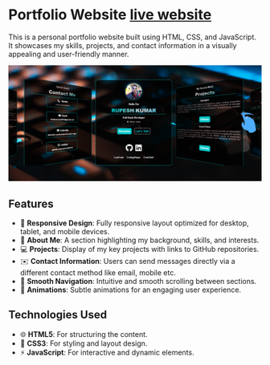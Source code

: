 # Portfolio Website  [live website](https://www.example.com)

This is a personal portfolio website built using HTML, CSS, and JavaScript. It showcases my skills, projects, and contact information in a visually appealing and user-friendly manner.

![Alt Text](assets/portfolio.png)

## Features

- 🎨 **Responsive Design**: Fully responsive layout optimized for desktop, tablet, and mobile devices.
- 👤 **About Me**: A section highlighting my background, skills, and interests.
- 💻 **Projects**: Display of my key projects with links to GitHub repositories.
- ✉️ **Contact Information**: Users can send messages directly via a different contact method like email, mobile etc.
- 🧭 **Smooth Navigation**: Intuitive and smooth scrolling between sections.
- 🎥 **Animations**: Subtle animations for an engaging user experience.

## Technologies Used

- 🌐 **HTML5**: For structuring the content.
- 🎨 **CSS3**: For styling and layout design.
- ⚡ **JavaScript**: For interactive and dynamic elements.
